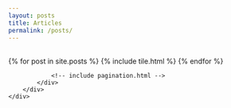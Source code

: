 ```yaml
---
layout: posts
title: Articles
permalink: /posts/
---
```


<main>
    <div class="container">
        <div class="row">
            <div class="col-md-10 col-md-offset-1">
                {% for post in site.posts %}
                    {% include tile.html %}
                {% endfor %}

                <!-- include pagination.html -->
            </div>
        </div>
    </div>
</main>
